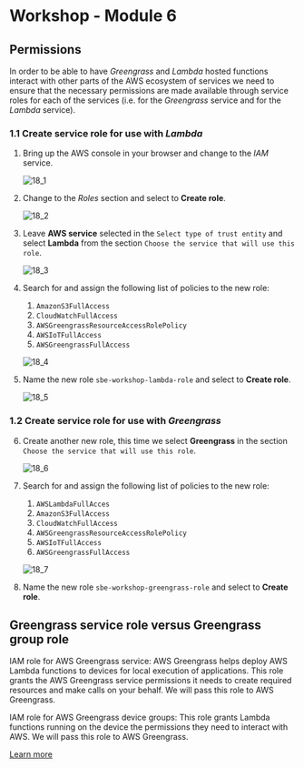 # Workshop - Module 6

## Permissions

In order to be able to have *Greengrass* and *Lambda* hosted functions interact with other parts of the AWS ecosystem of services we need to ensure that the necessary permissions are made available through service roles for each of the services (i.e. for the *Greengrass* service and for the *Lambda* service).

### 1.1 Create service role for use with *Lambda*

1. Bring up the AWS console in your browser and change to the *IAM* service.

	![18_1](/api/workshops/sbe-workshop-2018/content/assets/images/18_1.png)

2. Change to the *Roles* section and select to **Create role**.

	![18_2](/api/workshops/sbe-workshop-2018/content/assets/images/18_2.png)
	
3. Leave **AWS service** selected in the `Select type of trust entity` and select **Lambda** from the section `Choose the service that will use this role`.

	![18_3](/api/workshops/sbe-workshop-2018/content/assets/images/18_3.png)

4. Search for and assign the following list of policies to the new role:

	1. `AmazonS3FullAccess`
	2. `CloudWatchFullAccess`
	3. `AWSGreengrassResourceAccessRolePolicy`
	4. `AWSIoTFullAccess`
	5. `AWSGreengrassFullAccess`

	![18_4](/api/workshops/sbe-workshop-2018/content/assets/images/18_4.png)

5. Name the new role `sbe-workshop-lambda-role` and select to **Create role**.

	![18_5](/api/workshops/sbe-workshop-2018/content/assets/images/18_5.png)

### 1.2 Create service role for use with *Greengrass*

6. Create another new role, this time we select **Greengrass** in the section `Choose the service that will use this role`.

	![18_6](/api/workshops/sbe-workshop-2018/content/assets/images/18_6.png)
	
7. Search for and assign the following list of policies to the new role:

	1. `AWSLambdaFullAcces`
	2. `AmazonS3FullAccess`
	2. `CloudWatchFullAccess`
	3. `AWSGreengrassResourceAccessRolePolicy`
	4. `AWSIoTFullAccess`
	5. `AWSGreengrassFullAccess`

	![18_7](/api/workshops/sbe-workshop-2018/content/assets/images/18_7.png)

8. Name the new role `sbe-workshop-greengrass-role` and select to **Create role**.

## Greengrass service role versus Greengrass group role

IAM role for AWS Greengrass service: 
AWS Greengrass helps deploy AWS Lambda functions to devices for local execution of applications. This role grants the AWS Greengrass service permissions it needs to create required resources and make calls on your behalf. We will pass this role to AWS Greengrass.

IAM role for AWS Greengrass device groups:
This role grants Lambda functions running on the device the permissions they need to interact with AWS. We will pass this role to AWS Greengrass.

[Learn more](https://docs.aws.amazon.com/greengrass/latest/developerguide/what-is-gg.html#gg-group)

